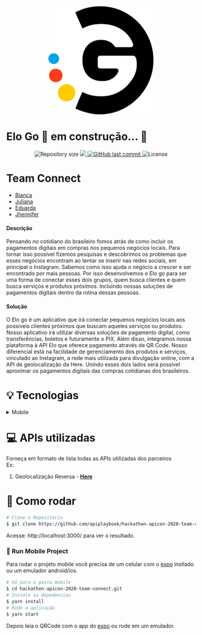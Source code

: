 <p align="center">
   <img src="/assets/logo-eloGO.png" alt="EloGo" width="280"/>
</p>

# Elo Go 🚀 em construção... 🚧

<p align="center">	
  
  <img alt="Repository size" src="https://img.shields.io/github/repo-size/apiplaybook/hackathon-apicon-2020-team-connect?color=000000&style=for-the-badge">

  <a aria-label="Completed" href="https://prensa.li/apicon/hackathon-elo-apicon-2020/">
    <img src="https://img.shields.io/badge/Hackathon ELO -Apicon 2020-000000?style=for-the-badge"></img>
  </a>
  <a href="https://github.com/bkkater/happy/commits/master">
    <img alt="GitHub last commit" src="https://img.shields.io/github/last-commit/apiplaybook/hackathon-apicon-2020-team-connect?color=000000&style=for-the-badge">
  </a> 
  <img alt="License" src="https://img.shields.io/badge/license-NOLICENSE-000000?style=for-the-badge">
</p>

# Team Connect
- [Bianca](https://github.com/bkkater)
- [Juliana](https://www.linkedin.com/in/juliana-talita-b683581b2/)
- [Eduarda](https://www.linkedin.com/in/eduarda-barboza-tavares-612a55159/)
- [Jhennifer](https://www.linkedin.com/in/jhennifer-pimentel-0518171b2/)

#### **Descrição**

Pensando no cotidiano do brasileiro fomos atrás de como incluir os pagamentos digitais em compras nos pequenos negócios locais. Para tornar isso possível fizemos pesquisas e descobrimos os problemas que esses negócios encontram ao tentar se inserir nas redes sociais, em principal o Instagram. Sabemos como isso ajuda o negócio a crescer e ser encontrado por mais pessoas. 
Por isso desenvolvemos o Elo go para ser uma forma de conectar esses dois grupos, quem busca clientes e quem busca serviços e produtos próximos. Incluindo nossas soluções de pagamentos digitais dentro da rotina dessas pessoas.

#### **Solução**
O Elo go é um aplicativo que irá conectar pequenos negócios locais aos possíveis clientes próximos que buscam aqueles serviços ou produtos. Nosso aplicativo irá utilizar diversas soluções de pagamento digital, como transferências, boletos e futuramente o PIX. Além disso, integramos nossa plataforma à API Elo que oferece pagamento através de QR Code. Nosso diferencial está na facilidade de gerenciamento dos produtos e serviços, vinculado ao Instagram, a rede mais utilizada para divulgação online, com a API de geolocalização da Here. Unindo esses dois lados será possível aproximar os pagamentos digitais das compras cotidianas dos brasileiros.


# :bulb: **Tecnologias**

<details>
  <summary>Mobile</summary>

-   [React](https://pt-br.reactjs.org/)
-   [React Native](https://reactnative.dev/)
-   [Expo](https://expo.io/learn)
-   [Typescript](https://www.typescriptlang.org/)
-   [React Navigation](https://reactnavigation.org/)
-   [Axios](https://www.npmjs.com/package/axios)
-   [Expo Google Fonts](https://github.com/expo/google-fonts)
-   [React Native Maps](https://github.com/react-native-maps/react-native-maps)
-   [Here Reverse Geocoding API](https://developer.here.com/documentation/geocoding-search-api/dev_guide/topics/endpoint-geocode-brief.html)
-   [VS Code](https://code.visualstudio.com/)
</details>

# :computer:  **APIs utilizadas**

Forneça em formato de lista todas as APIs utilizadas dos parceiros<br>
Ex:
1. Geolocalização Reversa - [**Here**](https://developer.here.com)

# :construction_worker: Como rodar
```bash
# Clone o Repositório
$ git clone https://github.com/apiplaybook/hackathon-apicon-2020-team-connect.git
```
Acesse: http://localhost:3000/ para ver o resultado.

### 📱 Run Mobile Project
Para rodar o projeto mobile você precisa de um celular com o [expo](https://play.google.com/store/apps/details?id=host.exp.exponent) instlado ou um emulador android/ios.

```bash
# Vá para a pasta mobile
$ cd hackathon-apicon-2020-team-connect.git
# Instale as depedencias
$ yarn install
# Rode a aplicação
$ yarn start
```

Depois leia o QRCode com o app do [expo](https://play.google.com/store/apps/details?id=host.exp.exponent) ou rode em um emulador.
